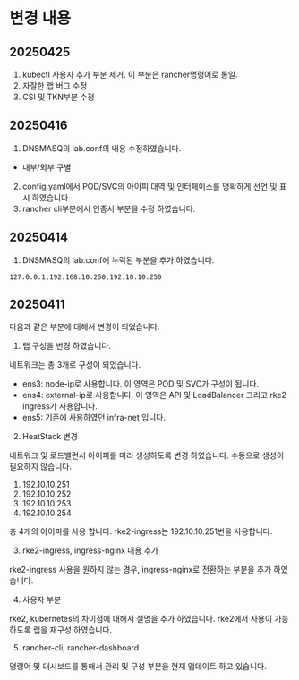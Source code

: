 # 변경 내용

## 20250425
1. kubectl 사용자 추가 부분 제거. 이 부분은 rancher명령어로 통일.
2. 자잘한 랩 버그 수정
3. CSI 및 TKN부분 수정

## 20250416
1. DNSMASQ의 lab.conf의 내용 수정하였습니다.
- 내부/외부 구별
2. config.yaml에서 POD/SVC의 아이피 대역 및 인터페이스를 명확하게 선언 및 표시 하였습니다.
3. rancher cli부분에서 인증서 부분을 수정 하였습니다.


## 20250414
1. DNSMASQ의 lab.conf에 누락된 부분을 추가 하였습니다.

```text
127.0.0.1,192.168.10.250,192.10.10.250
```

## 20250411

다음과 같은 부분에 대해서 변경이 되었습니다.

1. 랩 구성을 변경 하였습니다. 

네트워크는 총 3개로 구성이 되었습니다.

- ens3: node-ip로 사용합니다. 이 영역은 POD 및 SVC가 구성이 됩니다.
- ens4: external-ip로 사용합니다. 이 영역은 API 및 LoadBalancer 그리고 rke2-ingress가 사용합니다.
- ens5: 기존에 사용하였던 infra-net 입니다.

2. HeatStack 변경

네트워크 및 로드밸런서 아이피를 미리 생성하도록 변경 하였습니다. 수동으로 생성이 필요하지 않습니다.

1. 192.10.10.251
2. 192.10.10.252
3. 192.10.10.253
4. 192.10.10.254

총 4개의 아이피를 사용 합니다. rke2-ingress는 192.10.10.251번을 사용합니다.

3. rke2-ingress, ingress-nginx 내용 추가

rke2-ingress 사용을 원하지 않는 경우, ingress-nginx로 전환하는 부분을 추가 하였습니다.

4. 사용자 부분

rke2, kubernetes의 차이점에 대해서 설명을 추가 하였습니다. rke2에서 사용이 가능하도록 랩을 재구성 하였습니다.

5. rancher-cli, rancher-dashboard

명령어 및 대시보드를 통해서 관리 및 구성 부분을 현재 업데이트 하고 있습니다. 
